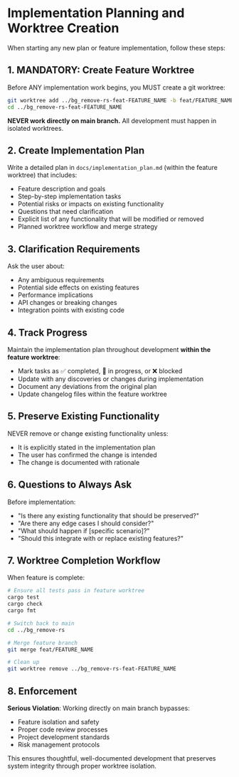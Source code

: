 # Implementation Planning and Worktree Creation

When starting any new plan or feature implementation, follow these steps:

## 1. MANDATORY: Create Feature Worktree
Before ANY implementation work begins, you MUST create a git worktree:

```bash
git worktree add ../bg_remove-rs-feat-FEATURE_NAME -b feat/FEATURE_NAME
cd ../bg_remove-rs-feat-FEATURE_NAME
```

**NEVER work directly on main branch.** All development must happen in isolated worktrees.

## 2. Create Implementation Plan
Write a detailed plan in `docs/implementation_plan.md` (within the feature worktree) that includes:
- Feature description and goals
- Step-by-step implementation tasks
- Potential risks or impacts on existing functionality
- Questions that need clarification
- Explicit list of any functionality that will be modified or removed
- Planned worktree workflow and merge strategy

## 3. Clarification Requirements
Ask the user about:
- Any ambiguous requirements
- Potential side effects on existing features
- Performance implications
- API changes or breaking changes
- Integration points with existing code

## 4. Track Progress
Maintain the implementation plan throughout development **within the feature worktree**:
- Mark tasks as ✅ completed, 🔄 in progress, or ❌ blocked
- Update with any discoveries or changes during implementation
- Document any deviations from the original plan
- Update changelog files within the feature worktree

## 5. Preserve Existing Functionality
NEVER remove or change existing functionality unless:
- It is explicitly stated in the implementation plan
- The user has confirmed the change is intended
- The change is documented with rationale

## 6. Questions to Always Ask
Before implementation:
- "Is there any existing functionality that should be preserved?"
- "Are there any edge cases I should consider?"
- "What should happen if [specific scenario]?"
- "Should this integrate with or replace existing features?"

## 7. Worktree Completion Workflow
When feature is complete:

```bash
# Ensure all tests pass in feature worktree
cargo test
cargo check
cargo fmt

# Switch back to main
cd ../bg_remove-rs

# Merge feature branch
git merge feat/FEATURE_NAME

# Clean up
git worktree remove ../bg_remove-rs-feat-FEATURE_NAME
```

## 8. Enforcement
**Serious Violation**: Working directly on main branch bypasses:
- Feature isolation and safety
- Proper code review processes
- Project development standards
- Risk management protocols

This ensures thoughtful, well-documented development that preserves system integrity through proper worktree isolation.